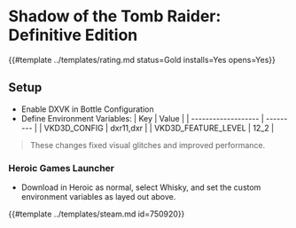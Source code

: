 # Shadow of the Tomb Raider: Definitive Edition
<!-- script:Aliases [
    "Shadow of the Tomb Raider Definitive Edition"
] -->

{{#template ../templates/rating.md status=Gold installs=Yes opens=Yes}}

## Setup

- Enable DXVK in Bottle Configuration
- Define Environment Variables:
  | Key                 | Value     |
  | ------------------- | --------- |
  | VKD3D_CONFIG        | dxr11,dxr |
  | VKD3D_FEATURE_LEVEL | 12_2      |
> These changes fixed visual glitches and improved performance.

### Heroic Games Launcher
- Download in Heroic as normal, select Whisky, and set the custom environment variables as layed out above.

{{#template ../templates/steam.md id=750920}}